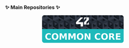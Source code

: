 ### ✨ Main Repositories ✨
<p align="center" dir="auto">
  <a href="https://github.com/Kelho0812/Common-Core">
    <img src="https://github.com/Kelho0812/Kelho0812/blob/main/Banners/Profile_Reps_Banners/Banner_CommonCore.svg" width="265" style="max-width: 100%;">
  </a>
<!--
**Kelho0812/Kelho0812** is a ✨ _special_ ✨ repository because its `README.md` (this file) appears on your GitHub profile.

Here are some ideas to get you started:

- 🔭 I’m currently working on ...
- 🌱 I’m currently learning ...
- 👯 I’m looking to collaborate on ...
- 🤔 I’m looking for help with ...
- 💬 Ask me about ...
- 📫 How to reach me: ...
- 😄 Pronouns: ...
- ⚡ Fun fact: ...
-->
